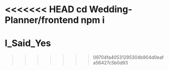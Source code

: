 <<<<<<< HEAD
cd Wedding-Planner/frontend
npm i
=======
# I_Said_Yes
>>>>>>> 09704fa40531295304b904d0eafa56427c5b0d93
